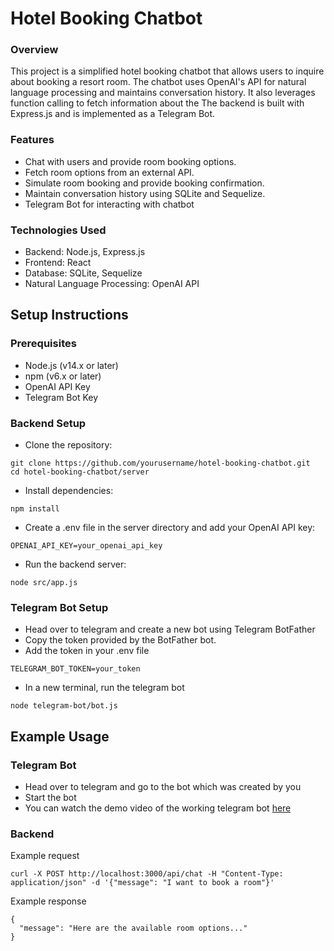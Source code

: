# Hotel Booking Chatbot
### Overview
This project is a simplified hotel booking chatbot that allows users to inquire about booking a resort room. The chatbot uses OpenAI's API for natural language processing and maintains conversation history. It also leverages function calling to fetch information about the The backend is built with Express.js and is implemented as a Telegram Bot.

### Features
- Chat with users and provide room booking options.
- Fetch room options from an external API.
- Simulate room booking and provide booking confirmation.
- Maintain conversation history using SQLite and Sequelize.
- Telegram Bot for interacting with chatbot

### Technologies Used
- Backend: Node.js, Express.js
- Frontend: React
- Database: SQLite, Sequelize
- Natural Language Processing: OpenAI API

## Setup Instructions
### Prerequisites
- Node.js (v14.x or later)
- npm (v6.x or later)
- OpenAI API Key
- Telegram Bot Key

### Backend Setup
- Clone the repository:
```
git clone https://github.com/yourusername/hotel-booking-chatbot.git
cd hotel-booking-chatbot/server
```

- Install dependencies:
```
npm install
```

- Create a .env file in the server directory and add your OpenAI API key:
```
OPENAI_API_KEY=your_openai_api_key
```

- Run the backend server:
```
node src/app.js
```

### Telegram Bot Setup
- Head over to telegram and create a new bot using Telegram BotFather
- Copy the token provided by the BotFather bot.
- Add the token in your .env file
```
TELEGRAM_BOT_TOKEN=your_token
```
- In a new terminal, run the telegram bot
```
node telegram-bot/bot.js
```

## Example Usage

### Telegram Bot
- Head over to telegram and go to the bot which was created by you
- Start the bot
- You can watch the demo video of the working telegram bot [here](https://drive.google.com/file/d/1kzYKpL3tkMgAo29MaBZeMHtnLSKE-4pa/view?usp=sharing)

### Backend 

Example request
```
curl -X POST http://localhost:3000/api/chat -H "Content-Type: application/json" -d '{"message": "I want to book a room"}'
```

Example response
```
{
  "message": "Here are the available room options..."
}
```



